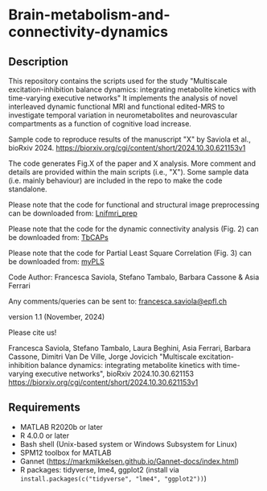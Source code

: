 # Brain-metabolism-and-connectivity-dynamics

## Description
This repository contains the scripts used for the study "Multiscale excitation-inhibition balance dynamics: integrating metabolite kinetics with time-varying executive networks"
It implements the analysis of novel interleaved dynamic functional MRI and functional edited-MRS to investigate temporal variation in neurometabolites and neurovascular compartments as a function of cognitive load increase. 

Sample code to reproduce results of the manuscript "X" by Saviola et al., bioRxiv 2024. https://biorxiv.org/cgi/content/short/2024.10.30.621153v1

The code generates Fig.X of the paper and X analysis. More comment and details are provided within the main scripts (i.e., "X"). Some sample data (i.e. mainly behaviour) are included in the repo to make the code standalone.  

Please note that the code for functional and structural image preprocessing can be downloaded from: [Lnifmri_prep](https://github.com/tambalostefano/lnifmri_prep)  

Please note that the code for the dynamic connectivity analysis (Fig. 2) can be downloaded from: [TbCAPs](https://github.com/MIPLabCH/TbCAPs)  

Please note that the code for Partial Least Square Correlation (Fig. 3) can be downloaded from: [myPLS](https://github.com/MIPLabCH/myPLS)


Code Author: Francesca Saviola, Stefano Tambalo, Barbara Cassone & Asia Ferrari

Any comments/queries can be sent to: francesca.saviola@epfl.ch

version 1.1 (November, 2024)

Please cite us! 

Francesca Saviola, Stefano Tambalo, Laura Beghini, Asia Ferrari, Barbara Cassone, Dimitri Van De Ville, Jorge Jovicich
"Multiscale excitation-inhibition balance dynamics: integrating metabolite kinetics with time-varying executive networks", bioRxiv 2024.10.30.621153
https://biorxiv.org/cgi/content/short/2024.10.30.621153v1


## Requirements
- MATLAB R2020b or later
- R 4.0.0 or later
- Bash shell (Unix-based system or Windows Subsystem for Linux)
- SPM12 toolbox for MATLAB
- Gannet (https://markmikkelsen.github.io/Gannet-docs/index.html)
- R packages: tidyverse, lme4, ggplot2 (install via `install.packages(c("tidyverse", "lme4", "ggplot2"))`)
